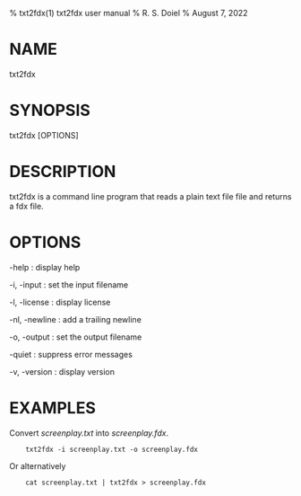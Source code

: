 % txt2fdx(1) txt2fdx user manual
% R. S. Doiel
% August 7, 2022

# NAME

txt2fdx

# SYNOPSIS

txt2fdx [OPTIONS]

# DESCRIPTION

txt2fdx is a command line program that reads a plain text file file
and returns a fdx file.

# OPTIONS

-help
: display help

-i, -input
: set the input filename

-l, -license
: display license

-nl, -newline
: add a trailing newline

-o, -output
: set the output filename

-quiet
: suppress error messages

-v, -version
: display version


# EXAMPLES

Convert *screenplay.txt* into *screenplay.fdx*.

~~~shell
    txt2fdx -i screenplay.txt -o screenplay.fdx
~~~

Or alternatively

~~~shell
    cat screenplay.txt | txt2fdx > screenplay.fdx
~~~


